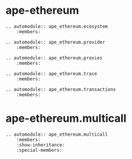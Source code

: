 # ape-ethereum

```{eval-rst}
.. automodule:: ape_ethereum.ecosystem
    :members:
```

```{eval-rst}
.. automodule:: ape_ethereum.provider
    :members:
```

```{eval-rst}
.. automodule:: ape_ethereum.proxies
    :members:
```

```{eval-rst}
.. automodule:: ape_ethereum.trace
    :members:
```

```{eval-rst}
.. automodule:: ape_ethereum.transactions
    :members:
```

# ape-ethereum.multicall

```{eval-rst}
.. automodule:: ape_ethereum.multicall
    :members:
    :show-inheritance:
    :special-members:
```
